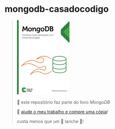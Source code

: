 mongodb-casadocodigo
====================


> ![Compre agora](https://github.com/boaglio/boaglio/blob/master/mongodb.png)
>
> :green_book: este repositório faz parte do livro *MongoDB*
>
> :face_with_head_bandage: [ajude o meu trabalho e compre uma cópia](https://www.casadocodigo.com.br/products/livro-mongodb)!
>
> custa menos que um :hamburger: lanche :fries:!
